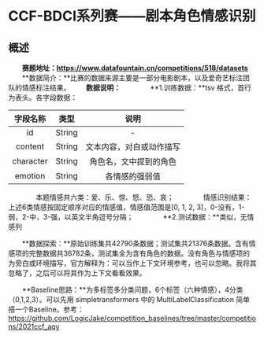 # CCF-BDCI系列赛——剧本角色情感识别

## 概述

&emsp;&emsp;**赛题地址：https://www.datafountain.cn/competitions/518/datasets**
&emsp;&emsp;**数据简介：**比赛的数据来源主要是一部分电影剧本，以及爱奇艺标注团队的情感标注结果。
&emsp;&emsp;**数据说明：**
&emsp;&emsp;&emsp;&emsp;**1.训练数据：**tsv 格式，首行为表头。各字段数据：

| 字段名称 | 类型 | 说明 |
|  :--:  | :--:  |  :--:  |
| id | String | - |
| content | String | 文本内容，对白或动作描写 |
| character | String | 角色名，文中提到的角色 |
| emotion | String | 各情感的强弱值 |

&emsp;&emsp;&emsp;&emsp;本题情感共六类：爱、乐、惊、怒、恐、哀；
&emsp;&emsp;&emsp;&emsp;情感识别结果：上述6类情感按固定顺序对应的情感值，情感值范围是[0, 1, 2, 3]，0-没有，1-弱，2-中，3-强，以英文半角逗号分隔；
&emsp;&emsp;&emsp;&emsp;**2.测试数据：**类似，无情感列

&emsp;&emsp;**数据探索：**原始训练集共42790条数据；测试集共21376条数据。含有情感项的完整数据共36782条，测试集全为含有角色的数据。没有角色与情感项的为旁白或环境描写，官方解释为：可以当作上下文环境参考，也可以忽略。我将其忽略了，之后可以将其作为上下文看看效果。

&emsp;&emsp;**Baseline思路：**为多标签多分类问题，6个标签（六种情感），4分类（0,1,2,3）。可以先用 simpletransformers 中的 MultiLabelClassification 简单搭一个Baseline。参考：https://github.com/LogicJake/competition_baselines/tree/master/competitions/2021ccf_aqy

